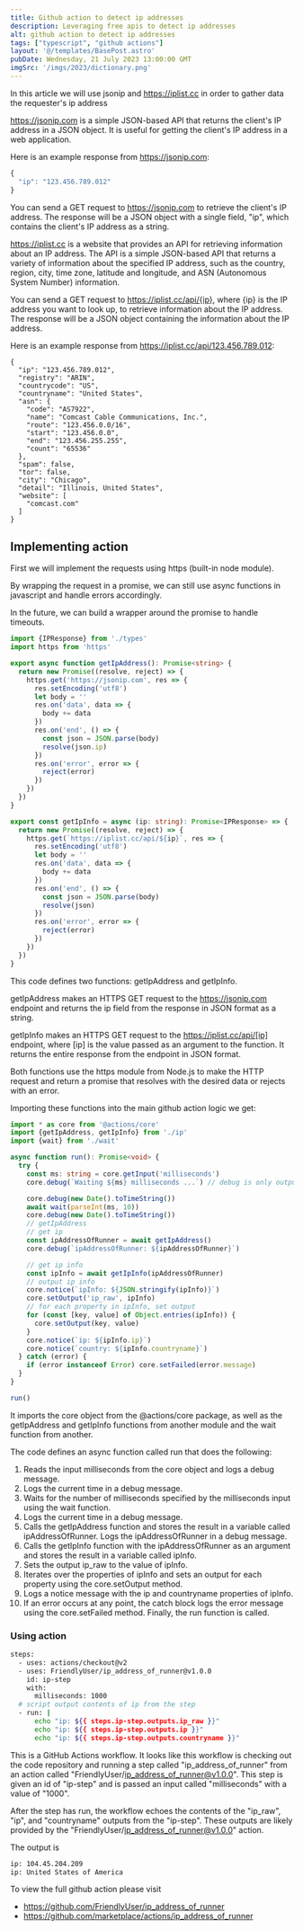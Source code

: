 ```yaml
---
title: Github action to detect ip addresses
description: Leveraging free apis to detect ip addresses
alt: github action to detect ip addresses
tags: ["typescript", "github actions"]
layout: '@/templates/BasePost.astro'
pubDate: Wednesday, 21 July 2023 13:00:00 GMT
imgSrc: '/imgs/2023/dictionary.png'
---
```


In this article we will use jsonip and https://iplist.cc in order to gather data the requester's ip address

https://jsonip.com is a simple JSON-based API that returns the client's IP address in a JSON object. It is useful for getting the client's IP address in a web application.

Here is an example response from https://jsonip.com:
```js
{
  "ip": "123.456.789.012"
}
```

You can send a GET request to https://jsonip.com to retrieve the client's IP address. The response will be a JSON object with a single field, "ip", which contains the client's IP address as a string.


https://iplist.cc is a website that provides an API for retrieving information about an IP address. The API is a simple JSON-based API that returns a variety of information about the specified IP address, such as the country, region, city, time zone, latitude and longitude, and ASN (Autonomous System Number) information.

You can send a GET request to https://iplist.cc/api/{ip}, where {ip} is the IP address you want to look up, to retrieve information about the IP address. The response will be a JSON object containing the information about the IP address.

Here is an example response from https://iplist.cc/api/123.456.789.012:
```
{
  "ip": "123.456.789.012",
  "registry": "ARIN",
  "countrycode": "US",
  "countryname": "United States",
  "asn": {
    "code": "AS7922",
    "name": "Comcast Cable Communications, Inc.",
    "route": "123.456.0.0/16",
    "start": "123.456.0.0",
    "end": "123.456.255.255",
    "count": "65536"
  },
  "spam": false,
  "tor": false,
  "city": "Chicago",
  "detail": "Illinois, United States",
  "website": [
    "comcast.com"
  ]
}
```

## Implementing action

First we will implement the requests using https (built-in node module).

By wrapping the request in a promise, we can still use async functions in javascript and handle errors accordingly.

In the future, we can build a wrapper around the promise to handle timeouts.

```ts
import {IPResponse} from './types'
import https from 'https'

export async function getIpAddress(): Promise<string> {
  return new Promise((resolve, reject) => {
    https.get('https://jsonip.com', res => {
      res.setEncoding('utf8')
      let body = ''
      res.on('data', data => {
        body += data
      })
      res.on('end', () => {
        const json = JSON.parse(body)
        resolve(json.ip)
      })
      res.on('error', error => {
        reject(error)
      })
    })
  })
}

export const getIpInfo = async (ip: string): Promise<IPResponse> => {
  return new Promise((resolve, reject) => {
    https.get(`https://iplist.cc/api/${ip}`, res => {
      res.setEncoding('utf8')
      let body = ''
      res.on('data', data => {
        body += data
      })
      res.on('end', () => {
        const json = JSON.parse(body)
        resolve(json)
      })
      res.on('error', error => {
        reject(error)
      })
    })
  })
}
```

This code defines two functions: getIpAddress and getIpInfo.

getIpAddress makes an HTTPS GET request to the https://jsonip.com endpoint and returns the ip field from the response in JSON format as a string.

getIpInfo makes an HTTPS GET request to the https://iplist.cc/api/[ip] endpoint, where [ip] is the value passed as an argument to the function. It returns the entire response from the endpoint in JSON format.

Both functions use the https module from Node.js to make the HTTP request and return a promise that resolves with the desired data or rejects with an error.


Importing these functions into the main github action logic we get:

```ts
import * as core from '@actions/core'
import {getIpAddress, getIpInfo} from './ip'
import {wait} from './wait'

async function run(): Promise<void> {
  try {
    const ms: string = core.getInput('milliseconds')
    core.debug(`Waiting ${ms} milliseconds ...`) // debug is only output if you set the secret `ACTIONS_STEP_DEBUG` to true

    core.debug(new Date().toTimeString())
    await wait(parseInt(ms, 10))
    core.debug(new Date().toTimeString())
    // getIpAddress
    // get ip
    const ipAddressOfRunner = await getIpAddress()
    core.debug(`ipAddressOfRunner: ${ipAddressOfRunner}`)

    // get ip info
    const ipInfo = await getIpInfo(ipAddressOfRunner)
    // output ip info
    core.notice(`ipInfo: ${JSON.stringify(ipInfo)}`)
    core.setOutput('ip_raw', ipInfo)
    // for each property in ipInfo, set output
    for (const [key, value] of Object.entries(ipInfo)) {
      core.setOutput(key, value)
    }
    core.notice(`ip: ${ipInfo.ip}`)
    core.notice(`country: ${ipInfo.countryname}`)
  } catch (error) {
    if (error instanceof Error) core.setFailed(error.message)
  }
}

run()
```

It imports the core object from the @actions/core package, as well as the getIpAddress and getIpInfo functions from another module and the wait function from another.

The code defines an async function called run that does the following:

1. Reads the input milliseconds from the core object and logs a debug message.
2. Logs the current time in a debug message.
3. Waits for the number of milliseconds specified by the milliseconds input using the wait function.
4. Logs the current time in a debug message.
5. Calls the getIpAddress function and stores the result in a variable called ipAddressOfRunner.
Logs the ipAddressOfRunner in a debug message.
6. Calls the getIpInfo function with the ipAddressOfRunner as an argument and stores the result in a variable called ipInfo.
7. Sets the output ip_raw to the value of ipInfo.
8. Iterates over the properties of ipInfo and sets an output for each property using the core.setOutput method.
9. Logs a notice message with the ip and countryname properties of ipInfo.
10. If an error occurs at any point, the catch block logs the error message using the core.setFailed method. Finally, the run function is called.

### Using action

```bash
steps:
  - uses: actions/checkout@v2
  - uses: FriendlyUser/ip_address_of_runner@v1.0.0
    id: ip-step
    with:
      milliseconds: 1000
  # script output contents of ip from the step
  - run: |
      echo "ip: ${{ steps.ip-step.outputs.ip_raw }}"
      echo "ip: ${{ steps.ip-step.outputs.ip }}"
      echo "ip: ${{ steps.ip-step.outputs.countryname }}"
```

This is a GitHub Actions workflow. It looks like this workflow is checking out the code repository and running a step called "ip_address_of_runner" from an action called "FriendlyUser/ip_address_of_runner@v1.0.0". This step is given an id of "ip-step" and is passed an input called "milliseconds" with a value of "1000".

After the step has run, the workflow echoes the contents of the "ip_raw", "ip", and "countryname" outputs from the "ip-step". These outputs are likely provided by the "FriendlyUser/ip_address_of_runner@v1.0.0" action.

The output is

```bash
ip: 104.45.204.209
ip: United States of America
```

To view the full github action please visit

* https://github.com/FriendlyUser/ip_address_of_runner
* https://github.com/marketplace/actions/ip_address_of_runner